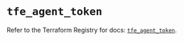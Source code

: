 # `tfe_agent_token`

Refer to the Terraform Registry for docs: [`tfe_agent_token`](https://registry.terraform.io/providers/hashicorp/tfe/0.59.0/docs/resources/agent_token).
